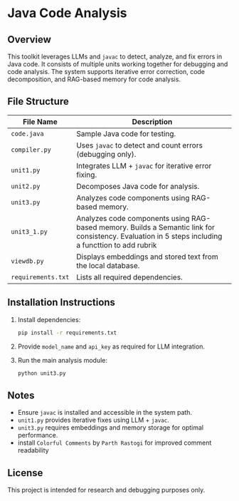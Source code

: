 # Java Code Analysis

## Overview
This toolkit leverages LLMs and `javac` to detect, analyze, and fix errors in Java code. It consists of multiple units working together for debugging and code analysis. The system supports iterative error correction, code decomposition, and RAG-based memory for code analysis.

## File Structure

| File Name      | Description |
|---------------|-------------|
| `code.java`   | Sample Java code for testing. |
| `compiler.py` | Uses `javac` to detect and count errors (debugging only). |
| `unit1.py`    | Integrates LLM + `javac` for iterative error fixing. |
| `unit2.py`    | Decomposes Java code for analysis. |
| `unit3.py`    | Analyzes code components using RAG-based memory. |
| `unit3_1.py`    | Analyzes code components using RAG-based memory. Builds a Semantic link for consistency. Evaluation in 5 steps including a functtion to add rubrik|
| `viewdb.py`   | Displays embeddings and stored text from the local database. |
| `requirements.txt` | Lists all required dependencies. |

## Installation Instructions

1. Install dependencies:
   ```bash
   pip install -r requirements.txt
   ```

2. Provide `model_name` and `api_key` as required for LLM integration.

3. Run the main analysis module:
   ```bash
   python unit3.py
   ```

## Notes
- Ensure `javac` is installed and accessible in the system path.
- `unit1.py` provides iterative fixes using LLM + `javac`.
- `unit3.py` requires embeddings and memory storage for optimal performance.
- install `Colorful Comments` by `Parth Rastogi` for improved comment readability 


## License
This project is intended for research and debugging purposes only.

